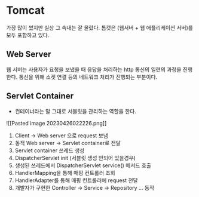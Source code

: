 # Tomcat
가장 많이 썼지만 실상 그 속내는 잘 몰랐다.
톰캣은 (웹서버 + 웹 애플리케이션 서버)를 모두 포함하고 있다.


## Web Server
웹 서버는 사용자가 요청을 보냈을 때 응답을 처리하는 http 통신의 일련의 과정을 진행한다.
통신을 위해 소켓 연결 등의 네트워크 처리가 진행되는 부분이다.

## Servlet Container
- 컨테이너라는 말 그대로 서블릿을 관리하는 역할을 한다.


![[Pasted image 20230426022226.png]]
1.  Client -> Web server 으로 request 보냄
2.  동적 Web server -> Servlet container로 전달
3.  Servlet container 쓰레드 생성
4.  DispatcherServlet init (서블릿 생성 안되어 있을경우)
5.  생성된 쓰레드에서 DispatcherServlet service() 메서드 호출
6.  HandlerMapping을 통해 매핑 컨트롤러 조회
7.  HandlerAdapter를 통해 매핑 컨트롤러에 request 전달
8.  개발자가 구현한 Controller -> Service -> Repository … 동작